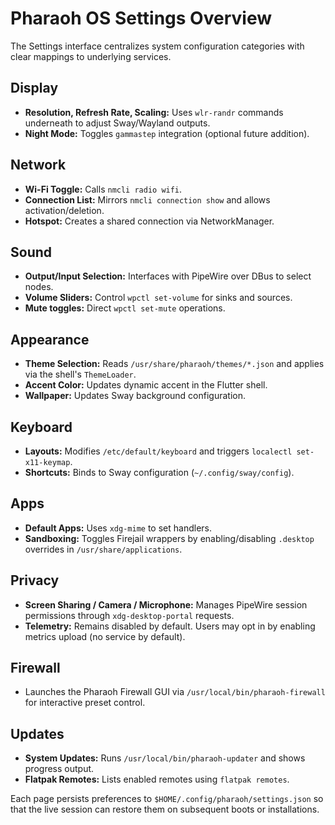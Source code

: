 # Pharaoh OS Settings Overview

The Settings interface centralizes system configuration categories with clear mappings to underlying services.

## Display
- **Resolution, Refresh Rate, Scaling:** Uses `wlr-randr` commands underneath to adjust Sway/Wayland outputs.
- **Night Mode:** Toggles `gammastep` integration (optional future addition).

## Network
- **Wi-Fi Toggle:** Calls `nmcli radio wifi`.
- **Connection List:** Mirrors `nmcli connection show` and allows activation/deletion.
- **Hotspot:** Creates a shared connection via NetworkManager.

## Sound
- **Output/Input Selection:** Interfaces with PipeWire over DBus to select nodes.
- **Volume Sliders:** Control `wpctl set-volume` for sinks and sources.
- **Mute toggles:** Direct `wpctl set-mute` operations.

## Appearance
- **Theme Selection:** Reads `/usr/share/pharaoh/themes/*.json` and applies via the shell's `ThemeLoader`.
- **Accent Color:** Updates dynamic accent in the Flutter shell.
- **Wallpaper:** Updates Sway background configuration.

## Keyboard
- **Layouts:** Modifies `/etc/default/keyboard` and triggers `localectl set-x11-keymap`.
- **Shortcuts:** Binds to Sway configuration (`~/.config/sway/config`).

## Apps
- **Default Apps:** Uses `xdg-mime` to set handlers.
- **Sandboxing:** Toggles Firejail wrappers by enabling/disabling `.desktop` overrides in `/usr/share/applications`.

## Privacy
- **Screen Sharing / Camera / Microphone:** Manages PipeWire session permissions through `xdg-desktop-portal` requests.
- **Telemetry:** Remains disabled by default. Users may opt in by enabling metrics upload (no service by default).

## Firewall
- Launches the Pharaoh Firewall GUI via `/usr/local/bin/pharaoh-firewall` for interactive preset control.

## Updates
- **System Updates:** Runs `/usr/local/bin/pharaoh-updater` and shows progress output.
- **Flatpak Remotes:** Lists enabled remotes using `flatpak remotes`.

Each page persists preferences to `$HOME/.config/pharaoh/settings.json` so that the live session can restore them on subsequent boots or installations.
